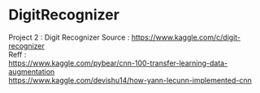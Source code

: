 # DigitRecognizer

Project 2 : Digit Recognizer
Source : https://www.kaggle.com/c/digit-recognizer </br>
Reff : </br> https://www.kaggle.com/pybear/cnn-100-transfer-learning-data-augmentation</br>
https://www.kaggle.com/devishu14/how-yann-lecunn-implemented-cnn
